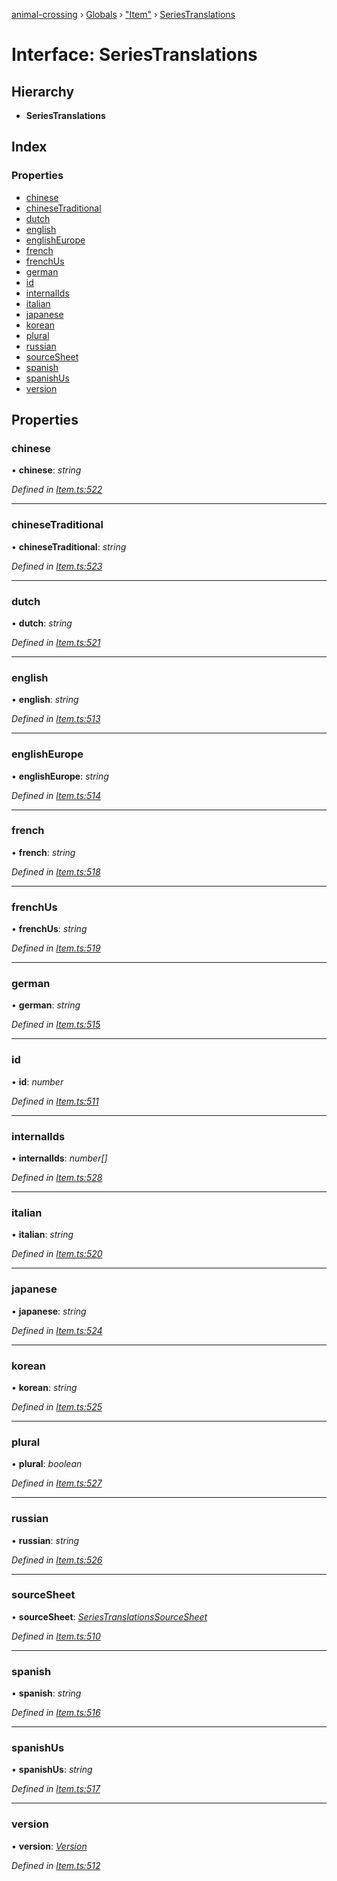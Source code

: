 [animal-crossing](../README.md) › [Globals](../globals.md) › ["Item"](../modules/_item_.md) › [SeriesTranslations](_item_.seriestranslations.md)

# Interface: SeriesTranslations

## Hierarchy

* **SeriesTranslations**

## Index

### Properties

* [chinese](_item_.seriestranslations.md#chinese)
* [chineseTraditional](_item_.seriestranslations.md#chinesetraditional)
* [dutch](_item_.seriestranslations.md#dutch)
* [english](_item_.seriestranslations.md#english)
* [englishEurope](_item_.seriestranslations.md#englisheurope)
* [french](_item_.seriestranslations.md#french)
* [frenchUs](_item_.seriestranslations.md#frenchus)
* [german](_item_.seriestranslations.md#german)
* [id](_item_.seriestranslations.md#id)
* [internalIds](_item_.seriestranslations.md#internalids)
* [italian](_item_.seriestranslations.md#italian)
* [japanese](_item_.seriestranslations.md#japanese)
* [korean](_item_.seriestranslations.md#korean)
* [plural](_item_.seriestranslations.md#plural)
* [russian](_item_.seriestranslations.md#russian)
* [sourceSheet](_item_.seriestranslations.md#sourcesheet)
* [spanish](_item_.seriestranslations.md#spanish)
* [spanishUs](_item_.seriestranslations.md#spanishus)
* [version](_item_.seriestranslations.md#version)

## Properties

###  chinese

• **chinese**: *string*

*Defined in [Item.ts:522](https://github.com/Norviah/animal-crossing/blob/e9cea70/module/types/Item.ts#L522)*

___

###  chineseTraditional

• **chineseTraditional**: *string*

*Defined in [Item.ts:523](https://github.com/Norviah/animal-crossing/blob/e9cea70/module/types/Item.ts#L523)*

___

###  dutch

• **dutch**: *string*

*Defined in [Item.ts:521](https://github.com/Norviah/animal-crossing/blob/e9cea70/module/types/Item.ts#L521)*

___

###  english

• **english**: *string*

*Defined in [Item.ts:513](https://github.com/Norviah/animal-crossing/blob/e9cea70/module/types/Item.ts#L513)*

___

###  englishEurope

• **englishEurope**: *string*

*Defined in [Item.ts:514](https://github.com/Norviah/animal-crossing/blob/e9cea70/module/types/Item.ts#L514)*

___

###  french

• **french**: *string*

*Defined in [Item.ts:518](https://github.com/Norviah/animal-crossing/blob/e9cea70/module/types/Item.ts#L518)*

___

###  frenchUs

• **frenchUs**: *string*

*Defined in [Item.ts:519](https://github.com/Norviah/animal-crossing/blob/e9cea70/module/types/Item.ts#L519)*

___

###  german

• **german**: *string*

*Defined in [Item.ts:515](https://github.com/Norviah/animal-crossing/blob/e9cea70/module/types/Item.ts#L515)*

___

###  id

• **id**: *number*

*Defined in [Item.ts:511](https://github.com/Norviah/animal-crossing/blob/e9cea70/module/types/Item.ts#L511)*

___

###  internalIds

• **internalIds**: *number[]*

*Defined in [Item.ts:528](https://github.com/Norviah/animal-crossing/blob/e9cea70/module/types/Item.ts#L528)*

___

###  italian

• **italian**: *string*

*Defined in [Item.ts:520](https://github.com/Norviah/animal-crossing/blob/e9cea70/module/types/Item.ts#L520)*

___

###  japanese

• **japanese**: *string*

*Defined in [Item.ts:524](https://github.com/Norviah/animal-crossing/blob/e9cea70/module/types/Item.ts#L524)*

___

###  korean

• **korean**: *string*

*Defined in [Item.ts:525](https://github.com/Norviah/animal-crossing/blob/e9cea70/module/types/Item.ts#L525)*

___

###  plural

• **plural**: *boolean*

*Defined in [Item.ts:527](https://github.com/Norviah/animal-crossing/blob/e9cea70/module/types/Item.ts#L527)*

___

###  russian

• **russian**: *string*

*Defined in [Item.ts:526](https://github.com/Norviah/animal-crossing/blob/e9cea70/module/types/Item.ts#L526)*

___

###  sourceSheet

• **sourceSheet**: *[SeriesTranslationsSourceSheet](../enums/_item_.seriestranslationssourcesheet.md)*

*Defined in [Item.ts:510](https://github.com/Norviah/animal-crossing/blob/e9cea70/module/types/Item.ts#L510)*

___

###  spanish

• **spanish**: *string*

*Defined in [Item.ts:516](https://github.com/Norviah/animal-crossing/blob/e9cea70/module/types/Item.ts#L516)*

___

###  spanishUs

• **spanishUs**: *string*

*Defined in [Item.ts:517](https://github.com/Norviah/animal-crossing/blob/e9cea70/module/types/Item.ts#L517)*

___

###  version

• **version**: *[Version](../enums/_item_.version.md)*

*Defined in [Item.ts:512](https://github.com/Norviah/animal-crossing/blob/e9cea70/module/types/Item.ts#L512)*
